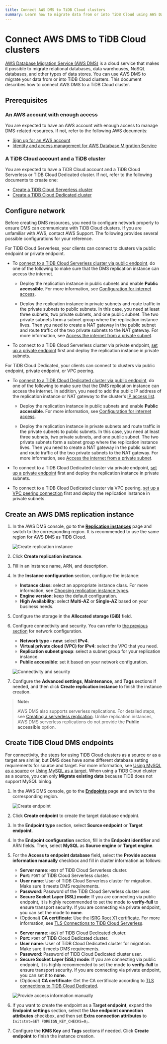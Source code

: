 ```yaml
---
title: Connect AWS DMS to TiDB Cloud clusters
summary: Learn how to migrate data from or into TiDB Cloud using AWS Database Migration Service (AWS DMS).
---
```


# Connect AWS DMS to TiDB Cloud clusters

[AWS Database Migration Service (AWS DMS)](https://aws.amazon.com/dms/) is a cloud service that makes it possible to migrate relational databases, data warehouses, NoSQL databases, and other types of data stores. You can use AWS DMS to migrate your data from or into TiDB Cloud clusters. This document describes how to connect AWS DMS to a TiDB Cloud cluster.

## Prerequisites

### An AWS account with enough access

You are expected to have an AWS account with enough access to manage DMS-related resources. If not, refer to the following AWS documents:

- [Sign up for an AWS account](https://docs.aws.amazon.com/dms/latest/userguide/CHAP_GettingStarted.SettingUp.html#sign-up-for-aws)
- [Identity and access management for AWS Database Migration Service](https://docs.aws.amazon.com/dms/latest/userguide/security-iam.html)

### A TiDB Cloud account and a TiDB cluster

You are expected to have a TiDB Cloud account and a TiDB Cloud Serverless or TiDB Cloud Dedicated cluster. If not, refer to the following documents to create one:

- [Create a TiDB Cloud Serverless cluster](/tidb-cloud/create-tidb-cluster-serverless.md)
- [Create a TiDB Cloud Dedicated cluster](/tidb-cloud/create-tidb-cluster.md)

## Configure network

Before creating DMS resources, you need to configure network properly to ensure DMS can communicate with TiDB Cloud clusters. If you are unfamiliar with AWS, contact AWS Support. The following provides several possible configurations for your reference.

<SimpleTab>

<div label="TiDB Cloud Serverless">

For TiDB Cloud Serverless, your clients can connect to clusters via public endpoint or private endpoint.

- To [connect to a TiDB Cloud Serverless cluster via public endpoint](/tidb-cloud/connect-via-standard-connection-serverless.md), do one of the following to make sure that the DMS replication instance can access the internet.

    - Deploy the replication instance in public subnets and enable **Public accessible**. For more information, see [Configuration for internet access](https://docs.aws.amazon.com/vpc/latest/userguide/VPC_Internet_Gateway.html#vpc-igw-internet-access).

    - Deploy the replication instance in private subnets and route traffic in the private subnets to public subnets. In this case, you need at least three subnets, two private subnets, and one public subnet. The two private subnets form a subnet group where the replication instance lives. Then you need to create a NAT gateway in the public subnet and route traffic of the two private subnets to the NAT gateway. For more information, see [Access the internet from a private subnet](https://docs.aws.amazon.com/vpc/latest/userguide/nat-gateway-scenarios.html#public-nat-internet-access).

- To connect to a TiDB Cloud Serverless cluster via private endpoint, [set up a private endpoint](/tidb-cloud/set-up-private-endpoint-connections-serverless.md) first and deploy the replication instance in private subnets.

</div>

<div label="TiDB Cloud Dedicated">

For TiDB Cloud Dedicated, your clients can connect to clusters via public endpoint, private endpoint, or VPC peering.

- To [connect to a TiDB Cloud Dedicated cluster via public endpoint](/tidb-cloud/connect-via-standard-connection.md), do one of the following to make sure that the DMS replication instance can access the internet. In addition, you need to add the public IP address of the replication instance or NAT gateway to the cluster's [IP access list](/tidb-cloud/configure-ip-access-list.md).

    - Deploy the replication instance in public subnets and enable **Public accessible**. For more information, see [Configuration for internet access](https://docs.aws.amazon.com/vpc/latest/userguide/VPC_Internet_Gateway.html#vpc-igw-internet-access).

    - Deploy the replication instance in private subnets and route traffic in the private subnets to public subnets. In this case, you need at least three subnets, two private subnets, and one public subnet. The two private subnets form a subnet group where the replication instance lives. Then you need to create a NAT gateway in the public subnet and route traffic of the two private subnets to the NAT gateway. For more information, see [Access the internet from a private subnet](https://docs.aws.amazon.com/vpc/latest/userguide/nat-gateway-scenarios.html#public-nat-internet-access).

- To connect to a TiDB Cloud Dedicated cluster via private endpoint, [set up a private endpoint](/tidb-cloud/set-up-private-endpoint-connections.md) first and deploy the replication instance in private subnets.

- To connect to a TiDB Cloud Dedicated cluster via VPC peering, [set up a VPC peering connection](/tidb-cloud/set-up-vpc-peering-connections.md) first and deploy the replication instance in private subnets.

</div>
</SimpleTab>

## Create an AWS DMS replication instance

1. In the AWS DMS console, go to the [**Replication instances**](https://console.aws.amazon.com/dms/v2/home#replicationInstances) page and switch to the corresponding region. It is recommended to use the same region for AWS DMS as TiDB Cloud.

   ![Create replication instance](/media/tidb-cloud/aws-dms-tidb-cloud/aws-dms-connect-replication-instances.png)

2. Click **Create replication instance**.

3. Fill in an instance name, ARN, and description.

4. In the **Instance configuration** section, configure the instance:
    - **Instance class**: select an appropriate instance class. For more information, see [Choosing replication instance types](https://docs.aws.amazon.com/dms/latest/userguide/CHAP_ReplicationInstance.Types.html).
    - **Engine version**: keep the default configuration.
    - **High Availability**: select **Multi-AZ** or **Single-AZ** based on your business needs.

5. Configure the storage in the **Allocated storage (GiB)** field.

6. Configure connectivity and security. You can refer to [the previous section](#configure-network) for network configuration.

    - **Network type - new**: select **IPv4**.
    - **Virtual private cloud (VPC) for IPv4**: select the VPC that you need.
    - **Replication subnet group**: select a subnet group for your replication instance.
    - **Public accessible**: set it based on your network configuration.

    ![Connectivity and security](/media/tidb-cloud/aws-dms-tidb-cloud/aws-dms-connect-connectivity-security.png)

7. Configure the **Advanced settings**, **Maintenance**, and **Tags** sections if needed, and then click **Create replication instance** to finish the instance creation.

> **Note:**
>
> AWS DMS also supports serverless replications. For detailed steps, see [Creating a serverless replication](https://docs.aws.amazon.com/dms/latest/userguide/CHAP_Serverless.Components.html#CHAP_Serverless.create). Unlike replication instances, AWS DMS serverless replications do not provide the **Public accessible** option.

## Create TiDB Cloud DMS endpoints

For connectivity, the steps for using TiDB Cloud clusters as a source or as a target are similar, but DMS does have some different database setting requirements for source and target. For more information, see [Using MySQL as a source](https://docs.aws.amazon.com/dms/latest/userguide/CHAP_Source.MySQL.html) or [Using MySQL as a target](https://docs.aws.amazon.com/dms/latest/userguide/CHAP_Target.MySQL.html). When using a TiDB Cloud cluster as a source, you can only **Migrate existing data** because TiDB does not support MySQL binlog.

1. In the AWS DMS console, go to the [**Endpoints**](https://console.aws.amazon.com/dms/v2/home#endpointList) page and switch to the corresponding region.

    ![Create endpoint](/media/tidb-cloud/aws-dms-tidb-cloud/aws-dms-connect-create-endpoint.png)

2. Click **Create endpoint** to create the target database endpoint.

3. In the **Endpoint type** section, select **Source endpoint** or **Target endpoint**.

4. In the **Endpoint configuration** section, fill in the **Endpoint identifier** and ARN fields. Then, select **MySQL** as **Source engine** or **Target engine**.

5. For the **Access to endpoint database** field, select the **Provide access information manually** checkbox and fill in cluster information as follows:

    <SimpleTab>

    <div label="TiDB Cloud Serverless">

    - **Server name**: `HOST` of TiDB Cloud Serverless cluster.
    - **Port**: `PORT` of TiDB Cloud Serverless cluster.
    - **User name**: User of TiDB Cloud Serverless cluster for migration. Make sure it meets DMS requirements.
    - **Password**: Password of the TiDB Cloud Serverless cluster user.
    - **Secure Socket Layer (SSL) mode**: If you are connecting via public endpoint, it is highly recommended to set the mode to **verify-full** to ensure transport security. If you are connecting via private endpoint, you can set the mode to **none**.
    - (Optional) **CA certificate**: Use the [ISRG Root X1 certificate](https://letsencrypt.org/certs/isrgrootx1.pem). For more information, see [TLS Connections to TiDB Cloud Serverless](/tidb-cloud/secure-connections-to-serverless-clusters.md).

    </div>

    <div label="TiDB Cloud Dedicated">

    - **Server name**: `HOST` of TiDB Cloud Dedicated cluster.
    - **Port**: `PORT` of TiDB Cloud Dedicated cluster.
    - **User name**: User of TiDB Cloud Dedicated cluster for migration. Make sure it meets DMS requirements.
    - **Password**: Password of TiDB Cloud Dedicated cluster user.
    - **Secure Socket Layer (SSL) mode**: If you are connecting via public endpoint, it is highly recommended to set the mode to **verify-full** to ensure transport security. If you are connecting via private endpoint, you can set it to **none**.
    - (Optional) **CA certificate**: Get the CA certificate according to [TLS connections to TiDB Cloud Dedicated](/tidb-cloud/tidb-cloud-tls-connect-to-dedicated.md).

    </div>
    </SimpleTab>

     ![Provide access information manually](/media/tidb-cloud/aws-dms-tidb-cloud/aws-dms-connect-configure-endpoint.png)

6. If you want to create the endpoint as a **Target endpoint**, expand the **Endpoint settings** section, select the **Use endpoint connection attributes** checkbox, and then set **Extra connection attributes** to `Initstmt=SET FOREIGN_KEY_CHECKS=0;`.

7. Configure the **KMS Key** and **Tags** sections if needed. Click **Create endpoint** to finish the instance creation.
